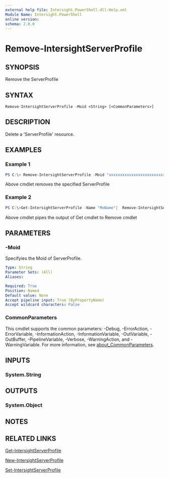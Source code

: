 ```yaml
---
external help file: Intersight.PowerShell.dll-Help.xml
Module Name: Intersight.PowerShell
online version:
schema: 2.0.0
---
```


# Remove-IntersightServerProfile

## SYNOPSIS
Remove the ServerProfile

## SYNTAX

```
Remove-IntersightServerProfile -Moid <String> [<CommonParameters>]
```

## DESCRIPTION
Delete a &apos;ServerProfile&apos; resource.

## EXAMPLES

### Example 1
```powershell
PS C:\> Remove-IntersightServerProfile -Moid "xxxxxxxxxxxxxxxxxxxxxxxxxxx"
```
Above cmdlet removes the specified ServerProfile 

### Example 2
```powershell
PS C:\>Get-IntersightServerProfile -Name "MoName"|  Remove-IntersightServerProfile
```
Above cmdlet pipes the output of Get cmdlet to Remove cmdlet

## PARAMETERS

### -Moid
Specifyies the Moid of ServerProfile.

```yaml
Type: String
Parameter Sets: (All)
Aliases:

Required: True
Position: Named
Default value: None
Accept pipeline input: True (ByPropertyName)
Accept wildcard characters: False
```

### CommonParameters
This cmdlet supports the common parameters: -Debug, -ErrorAction, -ErrorVariable, -InformationAction, -InformationVariable, -OutVariable, -OutBuffer, -PipelineVariable, -Verbose, -WarningAction, and -WarningVariable. For more information, see [about_CommonParameters](http://go.microsoft.com/fwlink/?LinkID=113216).

## INPUTS

### System.String

## OUTPUTS

### System.Object
## NOTES

## RELATED LINKS

[Get-IntersightServerProfile](./Get-IntersightServerProfile.md)

[New-IntersightServerProfile](./New-IntersightServerProfile.md)

[Set-IntersightServerProfile](./Set-IntersightServerProfile.md)

